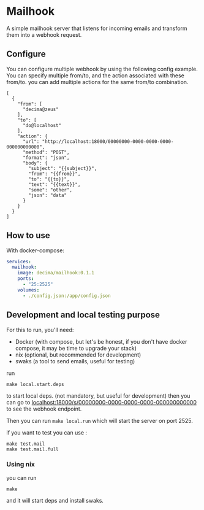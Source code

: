 Mailhook
================

A simple mailhook server that listens for incoming emails and transform them into a webhook request.

## Configure

You can configure multiple webhook by using the following config example.
You can specify multiple from/to, and the action associated with these from/to.
you can add multiple actions for the same from/to combination.

```jsonc
[
  {
    "from": [
      "decima@zeus"
    ],
    "to": [
      "do@localhost"
    ],
    "action": {
      "url": "http://localhost:18000/00000000-0000-0000-0000-000000000000",
      "method": "POST",
      "format": "json",
      "body": {
        "subject": "{{subject}}",
        "from": "{{from}}",
        "to": "{{to}}",
        "text": "{{text}}",
        "some": "other",
        "json": "data"
      }
    }
  }
]
```


## How to use

With docker-compose: 
```yaml
services:
  mailhook:
    image: decima/mailhook:0.1.1
    ports:
      - "25:2525"
    volumes:
      - ./config.json:/app/config.json
```

## Development and local testing purpose
For this to run, you'll need:
- Docker (with compose, but let's be honest, if you don't have docker compose, it may be time to upgrade your stack)
- nix (optional, but recommended for development)
- swaks (a tool to send emails, useful for testing)

run
```shell
make local.start.deps
```
to start local deps. (not mandatory, but useful for development)
then you can go to [localhost:18000/s/00000000-0000-0000-0000-000000000000](http://localhost:18000/s/00000000-0000-0000-000000000000) to see the webhook endpoint.

Then you can run ```make local.run``` which will start the server on port 2525.

if you want to test you can use : 
```shell
make test.mail
make test.mail.full
```


### Using nix
you can run
```shell
make
```
and it will start deps and install swaks.
